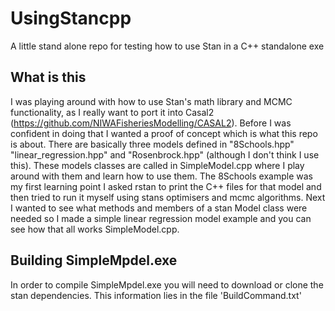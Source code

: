 # UsingStancpp
A little stand alone repo for testing how to use Stan in a C++ standalone exe

## What is this
I was playing around with how to use Stan's math library and MCMC functionality, as I really want to port it into Casal2 (https://github.com/NIWAFisheriesModelling/CASAL2). Before I was confident in doing that
I wanted a proof of concept which is what this repo is about. There are basically three models defined in "8Schools.hpp" "linear_regression.hpp" and "Rosenbrock.hpp" (although I don't think I use this). 
These models classes are called in SimpleModel.cpp where I play around with them and learn how to use them. The 8Schools example was my first learning point I asked rstan to print the C++ files for that model 
and then tried to run it myself using stans optimisers and mcmc algorithms. Next I wanted to see what methods and members of a stan Model class were needed so I made a simple linear regression model
example and you can see how that all works SimpleModel.cpp.

## Building SimpleMpdel.exe
In order to compile SimpleMpdel.exe you will need to download or clone the stan dependencies. This information lies in the file 'BuildCommand.txt'

